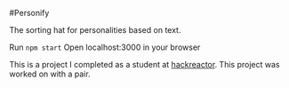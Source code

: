 #Personify

The sorting hat for personalities based on text.

Run `npm start`
Open localhost:3000 in your browser

This is a project I completed as a student at [hackreactor](http://hackreactor.com). This project was worked on with a pair.